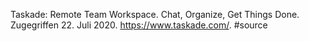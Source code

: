 Taskade: Remote Team Workspace. Chat, Organize, Get Things Done. Zugegriffen 22. Juli 2020. https://www.taskade.com/.
#source 